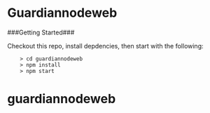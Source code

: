 # Guardiannodeweb

###Getting Started###

Checkout this repo, install depdencies, then start with the following:

```
	> cd guardiannodeweb
	> npm install
	> npm start
```
# guardiannodeweb
